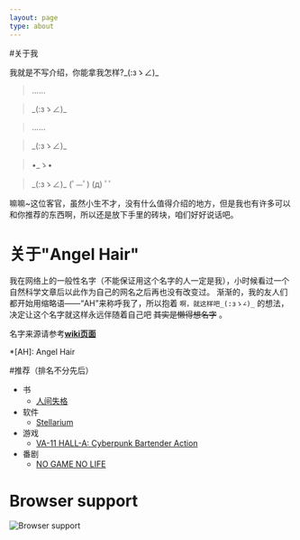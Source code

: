 ```yaml
---
layout: page
type: about
---
```


#关于我

我就是不写介绍，你能拿我怎样?\_(:зゝ∠)_

> ......

> \_(:зゝ∠)_

> ......

> \_(:зゝ∠)_

> •_ゝ• 

> \_(:зゝ∠)_
(ﾟ—ﾟ)
(д) ﾟﾟ

嘛嘛~这位客官，虽然小生不才，没有什么值得介绍的地方，但是我也有许多可以和你推荐的东西啊，所以还是放下手里的砖块，咱们好好说话吧。

# 关于"Angel Hair"

我在网络上的一般性名字（不能保证用这个名字的人一定是我），小时候看过一个自然科学文章后以此作为自己的网名之后再也没有改变过。
渐渐的，我的友人们都开始用缩略语——“AH”来称呼我了，所以抱着 `啊，就这样吧_(:зゝ∠)_` 的想法，决定让这个名字就这样永远伴随着自己吧 ~~其实是懒得想名字~~ 。

名字来源请参考[**wiki页面**](https://en.wikipedia.org/wiki/Angel_hair_(folklore))

*[AH]: Angel Hair

#推荐（排名不分先后）

* 书
    * [人间失格](https://www.amazon.cn/gp/product/B00KVUNYZW/)
* 软件
    * [Stellarium](https://stellarium.org/)
* 游戏
    * [VA-11 HALL-A: Cyberpunk Bartender Action](http://waifubartending.com/)
* 番剧
    * [NO GAME NO LIFE](https://www.bilibili.com/bangumi/media/md184/)

# Browser support

![Browser support](http://iissnan.com/nexus/next/browser-support.png)